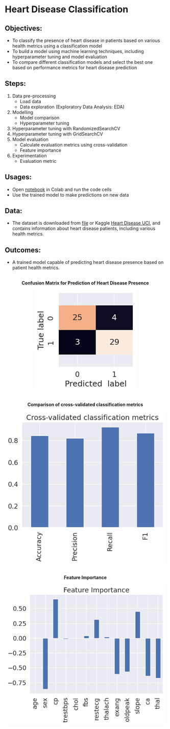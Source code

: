 # Heart Disease Classification

## Objectives:
- To classify the presence of heart disease in patients based on various health metrics using a classification model
- To build a model using machine learning techniques, including hyperparameter tuning and model evaluation
- To compare different classification models and select the best one based on performance metrics for heart disease prediction

## Steps:
1. Data pre-processing
    - Load data
    - Data exploration (Exploratory Data Analysis: EDA)
2. Modelling
    - Model comparison
    - Hyperparameter tuning
3. Hyperparameter tuning with RandomizedSearchCV
4. Hyperparameter tuning with GridSearchCV
5. Model evaluation
    - Calculate evaluation metrics using cross-validation
    - Feature importance
5. Experimentation
    - Evaluation metric

## Usages:
- Open [notebook](https://colab.research.google.com/github/OCR-tech/project-DataScience/blob/main/2_Heart_Disease_Classification/notebook.ipynb) in Colab and run the code cells
- Use the trained model to make predictions on new data

## Data:
- The dataset is downloaded from [file](heart-disease.csv) or Kaggle [Heart Disease UCI](https://www.kaggle.com/datasets/sumaiyatasmeem/heart-disease-classification-dataset), and contains information about heart disease patients, including various health metrics.

## Outcomes:
- A trained model capable of predicting heart disease presence based on patient health metrics.
<br><br>

<p align="center"><b>Confusion Matrix for Prediction of Heart Disease Presence</b></p>
<div align="center">
  <img src="https://github.com/OCR-tech/OCR-tech/blob/main/docs/img/project_ds2a.png"/>
</div>
<br>
<p align="center"><b>Comparison of cross-validated classification metrics</b></p>
<div align="center">
  <img src="https://github.com/OCR-tech/OCR-tech/blob/main/docs/img/project_ds2b.png"/>
</div>
<br>
<p align="center"><b>Feature Importance</b></p>
<div align="center">
  <img src="https://github.com/OCR-tech/OCR-tech/blob/main/docs/img/project_ds2c.png"/>
</div>
<br>